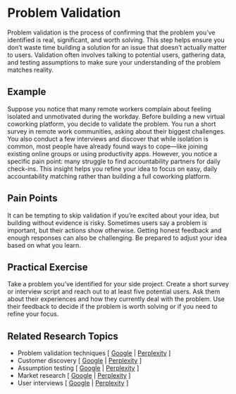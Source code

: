 # Problem Validation

Problem validation is the process of confirming that the problem you’ve identified is real, significant, and worth solving. This step helps ensure you don’t waste time building a solution for an issue that doesn’t actually matter to users. Validation often involves talking to potential users, gathering data, and testing assumptions to make sure your understanding of the problem matches reality.

## Example

Suppose you notice that many remote workers complain about feeling isolated and unmotivated during the workday. Before building a new virtual coworking platform, you decide to validate the problem. You run a short survey in remote work communities, asking about their biggest challenges. You also conduct a few interviews and discover that while isolation is common, most people have already found ways to cope—like joining existing online groups or using productivity apps. However, you notice a specific pain point: many struggle to find accountability partners for daily check-ins. This insight helps you refine your idea to focus on easy, daily accountability matching rather than building a full coworking platform.

## Pain Points

It can be tempting to skip validation if you’re excited about your idea, but building without evidence is risky. Sometimes users say a problem is important, but their actions show otherwise. Getting honest feedback and enough responses can also be challenging. Be prepared to adjust your idea based on what you learn.

## Practical Exercise

Take a problem you’ve identified for your side project. Create a short survey or interview script and reach out to at least five potential users. Ask them about their experiences and how they currently deal with the problem. Use their feedback to decide if the problem is worth solving or if you need to refine your focus.

## Related Research Topics

* Problem validation techniques \[ [Google](https://www.google.com/search?q=problem+validation+techniques+in+product+management) | [Perplexity](https://www.perplexity.ai/search?q=problem+validation+techniques+in+product+management) ]
* Customer discovery \[ [Google](https://www.google.com/search?q=customer+discovery+in+product+management) | [Perplexity](https://www.perplexity.ai/search?q=customer+discovery+in+product+management) ]
* Assumption testing \[ [Google](https://www.google.com/search?q=assumption+testing+in+product+management) | [Perplexity](https://www.perplexity.ai/search?q=assumption+testing+in+product+management) ]
* Market research \[ [Google](https://www.google.com/search?q=market+research+in+product+management) | [Perplexity](https://www.perplexity.ai/search?q=market+research+in+product+management) ]
* User interviews \[ [Google](https://www.google.com/search?q=user+interviews+in+product+management) | [Perplexity](https://www.perplexity.ai/search?q=user+interviews+in+product+management) ]